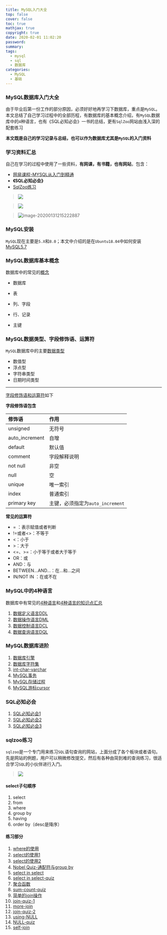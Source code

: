 ```yaml
---
title: MySQL入门大全
top: false
cover: false
toc: true
mathjax: true
copyright: true
date: 2020-02-01 11:02:20
password:
summary:
tags:
  - mysql
  - sql
  - 数据库
categories:
  - MySQL
  - 基础
---
```


### MySQL数据库入门大全

由于毕业后第一份工作的部分原因，必须好好地再学习下数据库，重点是`MySQL`。本文总结了自己学习过程中的全部历程，有数据库的基本概念介绍，有`MySQL`数据库中的`4`种语言，也有《SQL必知必会》一书的总结，更有`SqlZoo`网站由浅入深的配套练习

**本文既是自己的学习记录与总结，也可以作为数据库尤其是`MySQL`的入门资料**

<!--MORE-->

### 学习资料汇总

自己在学习的过程中使用了一些资料，**有网课，有书籍，也有网站**，包含：

- [网易课程-MYSQL从入门到精通](https://study.163.com/course/courseMain.htm?courseId=1005092013)
- **《SQL必知必会》**
- [SqlZoo练习](https://sqlzoo.net/)

> ![](https://tva1.sinaimg.cn/large/006tNbRwgy1gbg2u13zolj30c806wq3p.jpg)

> ![](https://tva1.sinaimg.cn/large/006tNbRwgy1gbg2s5za7ej30u0140dm8.jpg)

> ![image-20200131215222887](https://tva1.sinaimg.cn/large/006tNbRwgy1gbg33gk5cfj30o408mwfv.jpg)



### MySQL安装

`MySQL`现在主要是`5.X`和`8.0`；本文中介绍的是在`Ubuntu18.04`中如何安装[MySQL5.7](https://www.jianshu.com/p/430f61337a2e)

### MySQL数据库基本概念

数据库中的常见的[概念](https://www.jianshu.com/p/c71aa0199107)

- 数据库

- 表

- 列、字段

- 行、记录

- 主键

  

### MySQL数据类型、字段修饰语、运算符

`MySQL`数据库中的主要[数据类型](https://www.jianshu.com/p/af46e2a39fa0)

- 数值型
- 浮点型
- 字符串类型
- 日期时间类型

----

[字段修饰语和运算符](https://www.jianshu.com/p/10878072fe93)如下

**字段修饰语包含**

| 修饰语         | 作用                             |
| :------------- | :------------------------------- |
| unsigned       | 无符号                           |
| auto_increment | 自增                             |
| default        | 默认值                           |
| comment        | 字段解释说明                     |
| not null       | 非空                             |
| null           | 空                               |
| unique         | 唯一索引                         |
| index          | 普通索引                         |
| primary key    | 主键，必须指定为`auto_increment` |

**常见的运算符**

- = ：表示赋值或者判断
- !=或者<>：不等于
- <：小于
- \>：大于
- <=、>=：小于等于或者大于等于
- OR：或
- AND：与
- BETWEEN…AND…：在…和…之间
- IN/NOT IN ：在或不在

### MySQL中的4种语言

数据库中有常见的[4种语言]( https://www.jianshu.com/p/1e23f566364f)和[4种语言的知识点汇总](https://www.jianshu.com/p/3b6cab3b62f6)

1. [数据定义语言DDL](https://www.jianshu.com/p/c5610beb6137)
2. [数据操作语言DML](https://www.jianshu.com/p/f513350202b7)
3. [数据控制语言DCL](https://www.jianshu.com/p/df52c7346f7d)
4. [数据查询语言DQL](https://www.jianshu.com/p/083a6505ec83)



### MySQL数据库进阶

1. [数据库引擎](https://www.jianshu.com/p/5315d6b30eae)
2. [数据库字符集](https://www.jianshu.com/p/8706fa7ac392)
3. [int-char-varchar](https://www.jianshu.com/p/cbd358d391de)
4. [MySQL事务](https://www.jianshu.com/p/5bdc80bba1d7)
5. [MySQL存储过程](https://www.jianshu.com/p/364856a3eb5f)
6. [MySQL游标cursor](https://www.jianshu.com/p/42cbf8c27b89)

### SQL必知必会

1. [SQL必知必会1](https://www.jianshu.com/p/f5bf541eeefe)
2. [SQL必知必会2](https://www.jianshu.com/p/7ca1fe0c16a9)
3. [SQL必知必会3](https://www.jianshu.com/p/221060032944)

### sqlzoo练习

`sqlzoo`是一个专门用来练习`SQL`语句查询的网站，上面分成了各个板块或者语句。先是网站的例题，用户可以稍微修改提交，然后有各种由简到难的查询练习，很适合学习`SQL`的小伙伴进行入门。

> ![](https://tva1.sinaimg.cn/large/006tNbRwgy1gbg4e1firuj30l50h0abv.jpg)

#### select子句顺序

1. select
2. from
3. where
4. group by
5. having
6. order by（desc是降序）

#### 练习部分

1. [where的使用](https://www.jianshu.com/p/408dfe8d2b22)
2. [select的使用1](https://www.jianshu.com/p/5b0bd1b15db8)
3. [select的使用2](https://www.jianshu.com/p/dca016282919)
4. [Nobel Quiz-通配符与group by](https://www.jianshu.com/p/0d1cc3dc711b)
5. [select in select](https://www.jianshu.com/p/3f679a466a0c)
6. [select in select-quiz](https://www.jianshu.com/p/9770145e4e38)
7. [聚合函数](https://www.jianshu.com/p/fb0d91e15d94)
8. [sum-count-quiz](https://www.jianshu.com/p/0d01e6693e25)
9. [简单的join操作](https://www.jianshu.com/p/b07039f09a8d)
10. [join-quiz-1](https://www.jianshu.com/p/eee8271e17e6)
11. [more-join](https://www.jianshu.com/p/39577e371caa)
12. [join-quiz-2](https://www.jianshu.com/p/2a966e14826d)
13. [using-NULL](https://www.jianshu.com/p/8f6714966549)
14. [NULL-quiz](https://www.jianshu.com/p/93b1cc951571)
15. [self-join](https://www.jianshu.com/p/2c7401aeee16)
